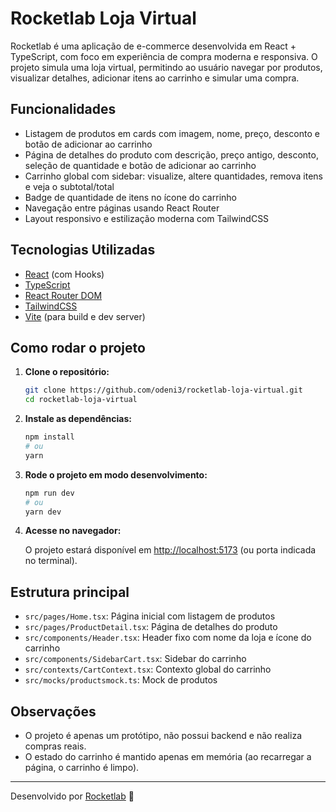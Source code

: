 # Rocketlab Loja Virtual

Rocketlab é uma aplicação de e-commerce desenvolvida em React + TypeScript, com foco em experiência de compra moderna e responsiva. O projeto simula uma loja virtual, permitindo ao usuário navegar por produtos, visualizar detalhes, adicionar itens ao carrinho e simular uma compra.

## Funcionalidades

- Listagem de produtos em cards com imagem, nome, preço, desconto e botão de adicionar ao carrinho
- Página de detalhes do produto com descrição, preço antigo, desconto, seleção de quantidade e botão de adicionar ao carrinho
- Carrinho global com sidebar: visualize, altere quantidades, remova itens e veja o subtotal/total
- Badge de quantidade de itens no ícone do carrinho
- Navegação entre páginas usando React Router
- Layout responsivo e estilização moderna com TailwindCSS

## Tecnologias Utilizadas

- [React](https://react.dev/) (com Hooks)
- [TypeScript](https://www.typescriptlang.org/)
- [React Router DOM](https://reactrouter.com/)
- [TailwindCSS](https://tailwindcss.com/)
- [Vite](https://vitejs.dev/) (para build e dev server)

## Como rodar o projeto

1. **Clone o repositório:**

   ```bash
   git clone https://github.com/odeni3/rocketlab-loja-virtual.git
   cd rocketlab-loja-virtual
   ```

2. **Instale as dependências:**

   ```bash
   npm install
   # ou
   yarn
   ```

3. **Rode o projeto em modo desenvolvimento:**

   ```bash
   npm run dev
   # ou
   yarn dev
   ```

4. **Acesse no navegador:**

   O projeto estará disponível em [http://localhost:5173](http://localhost:5173) (ou porta indicada no terminal).

## Estrutura principal

- `src/pages/Home.tsx`: Página inicial com listagem de produtos
- `src/pages/ProductDetail.tsx`: Página de detalhes do produto
- `src/components/Header.tsx`: Header fixo com nome da loja e ícone do carrinho
- `src/components/SidebarCart.tsx`: Sidebar do carrinho
- `src/contexts/CartContext.tsx`: Contexto global do carrinho
- `src/mocks/productsmock.ts`: Mock de produtos

## Observações

- O projeto é apenas um protótipo, não possui backend e não realiza compras reais.
- O estado do carrinho é mantido apenas em memória (ao recarregar a página, o carrinho é limpo).

---

Desenvolvido por [Rocketlab](https://github.com/odeni3) 🚀
